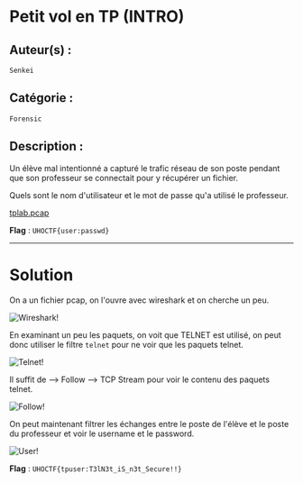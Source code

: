 # Petit vol en TP (INTRO)

## Auteur(s) :
`Senkei`

## Catégorie :
`Forensic`

## Description :
Un élève mal intentionné a capturé le trafic réseau de son poste pendant que son professeur se connectait pour y récupérer un fichier.

Quels sont le nom d'utilisateur et le mot de passe qu'a utilisé le professeur.

[tplab.pcap](./tplab.pcap)

**Flag** : `UHOCTF{user:passwd}`

---

# Solution

On a un fichier pcap, on l'ouvre avec wireshark et on cherche un peu.

![Wireshark](https://i.imgur.com/ym2Owoj.png)!

En examinant un peu les paquets, on voit que TELNET est utilisé, on peut donc utiliser le filtre `telnet` pour ne voir que les paquets telnet.

![Telnet](https://i.imgur.com/gvSqiOJ.png)!


Il suffit de --> Follow --> TCP Stream pour voir le contenu des paquets telnet.

![Follow](https://i.imgur.com/wVC0HB5.png)!


On peut maintenant filtrer les échanges entre le poste de l'élève et le poste du professeur et voir le username et le password.

![User](https://i.imgur.com/4fqUa49.png)!

**Flag** : `UHOCTF{tpuser:T3lN3t_iS_n3t_Secure!!}`


